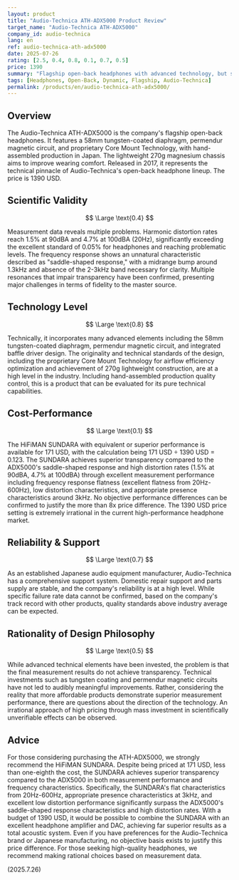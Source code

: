```yaml
---
layout: product
title: "Audio-Technica ATH-ADX5000 Product Review"
target_name: "Audio-Technica ATH-ADX5000"
company_id: audio-technica
lang: en
ref: audio-technica-ath-adx5000
date: 2025-07-26
rating: [2.5, 0.4, 0.8, 0.1, 0.7, 0.5]
price: 1390
summary: "Flagship open-back headphones with advanced technology, but suffers from problematic measurement performance and extremely poor cost-performance"
tags: [Headphones, Open-Back, Dynamic, Flagship, Audio-Technica]
permalink: /products/en/audio-technica-ath-adx5000/
---
```


## Overview

The Audio-Technica ATH-ADX5000 is the company's flagship open-back headphones. It features a 58mm tungsten-coated diaphragm, permendur magnetic circuit, and proprietary Core Mount Technology, with hand-assembled production in Japan. The lightweight 270g magnesium chassis aims to improve wearing comfort. Released in 2017, it represents the technical pinnacle of Audio-Technica's open-back headphone lineup. The price is 1390 USD.

## Scientific Validity

$$ \Large \text{0.4} $$

Measurement data reveals multiple problems. Harmonic distortion rates reach 1.5% at 90dBA and 4.7% at 100dBA (20Hz), significantly exceeding the excellent standard of 0.05% for headphones and reaching problematic levels. The frequency response shows an unnatural characteristic described as "saddle-shaped response," with a midrange bump around 1.3kHz and absence of the 2-3kHz band necessary for clarity. Multiple resonances that impair transparency have been confirmed, presenting major challenges in terms of fidelity to the master source.

## Technology Level

$$ \Large \text{0.8} $$

Technically, it incorporates many advanced elements including the 58mm tungsten-coated diaphragm, permendur magnetic circuit, and integrated baffle driver design. The originality and technical standards of the design, including the proprietary Core Mount Technology for airflow efficiency optimization and achievement of 270g lightweight construction, are at a high level in the industry. Including hand-assembled production quality control, this is a product that can be evaluated for its pure technical capabilities.

## Cost-Performance

$$ \Large \text{0.1} $$

The HiFiMAN SUNDARA with equivalent or superior performance is available for 171 USD, with the calculation being 171 USD ÷ 1390 USD = 0.123. The SUNDARA achieves superior transparency compared to the ADX5000's saddle-shaped response and high distortion rates (1.5% at 90dBA, 4.7% at 100dBA) through excellent measurement performance including frequency response flatness (excellent flatness from 20Hz-600Hz), low distortion characteristics, and appropriate presence characteristics around 3kHz. No objective performance differences can be confirmed to justify the more than 8x price difference. The 1390 USD price setting is extremely irrational in the current high-performance headphone market.

## Reliability & Support

$$ \Large \text{0.7} $$

As an established Japanese audio equipment manufacturer, Audio-Technica has a comprehensive support system. Domestic repair support and parts supply are stable, and the company's reliability is at a high level. While specific failure rate data cannot be confirmed, based on the company's track record with other products, quality standards above industry average can be expected.

## Rationality of Design Philosophy

$$ \Large \text{0.5} $$

While advanced technical elements have been invested, the problem is that the final measurement results do not achieve transparency. Technical investments such as tungsten coating and permendur magnetic circuits have not led to audibly meaningful improvements. Rather, considering the reality that more affordable products demonstrate superior measurement performance, there are questions about the direction of the technology. An irrational approach of high pricing through mass investment in scientifically unverifiable effects can be observed.

## Advice

For those considering purchasing the ATH-ADX5000, we strongly recommend the HiFiMAN SUNDARA. Despite being priced at 171 USD, less than one-eighth the cost, the SUNDARA achieves superior transparency compared to the ADX5000 in both measurement performance and frequency characteristics. Specifically, the SUNDARA's flat characteristics from 20Hz-600Hz, appropriate presence characteristics at 3kHz, and excellent low distortion performance significantly surpass the ADX5000's saddle-shaped response characteristics and high distortion rates. With a budget of 1390 USD, it would be possible to combine the SUNDARA with an excellent headphone amplifier and DAC, achieving far superior results as a total acoustic system. Even if you have preferences for the Audio-Technica brand or Japanese manufacturing, no objective basis exists to justify this price difference. For those seeking high-quality headphones, we recommend making rational choices based on measurement data.

(2025.7.26)